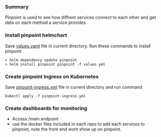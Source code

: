 ### Summary
Pinpoint is used to see how diffrent services connect to each other and get data on each method a service provides

### Install pinpoint helmchart
Save [values.yaml](https://github.com/rss-sre-1/Rss-Quick-Start/blob/main/Manifests/Pinpoint/values.yaml) file in current directory.
Run these commands to install pinpoint
```
> helm dependency update pinpoint
> helm install pinpoint pinpoint -f values.yml
```

### Create pinpoint Ingress on Kubernetes
Save [pinpoint-ingress.yml](https://github.com/rss-sre-1/Rss-Quick-Start/blob/main/Manifests/Pinpoint/pinpoint-ingress.yml) file in current directory and run command
```
kubectl apply -f pinpoint-ingress.yml
```

### Create dashboards for monitoring
* Access /main endpoint
* use the docker files included in each repo to add each services to pinpoint, note the front end wont show up on pinpoint. 

